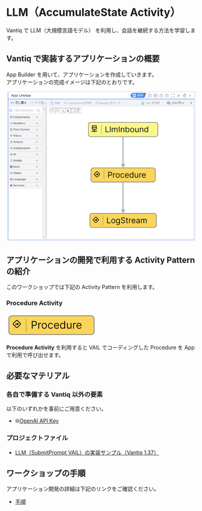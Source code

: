 # LLM（AccumulateState Activity）

Vantiq で LLM（大規模言語モデル） を利用し、会話を継続する方法を学習します。  

## Vantiq で実装するアプリケーションの概要

App Builder を用いて、アプリケーションを作成していきます。  
アプリケーションの完成イメージは下記のとおりです。  

![app.png](./imgs/app.png)

## アプリケーションの開発で利用する Activity Pattern の紹介

このワークショップでは下記の Activity Pattern を利用します。

### Procedure Activity

![activitypattern_procedure.png](./imgs/activitypattern_procedure.png)

**Procedure Activity** を利用すると VAIL でコーディングした Procedure を App で利用で呼び出せます。  

## 必要なマテリアル

### 各自で準備する Vantiq 以外の要素

以下のいずれかを事前にご用意ください。

- :globe_with_meridians:[OpenAI API Key](https://platform.openai.com/api-keys)

### プロジェクトファイル

- [LLM（SubmitPrompt VAIL）の実装サンプル（Vantiq 1.37）](./../data/llm_submitprompt-vail_1.37.zip)

## ワークショップの手順

アプリケーション開発の詳細は下記のリンクをご確認ください。  

- [手順](./instruction.md)
